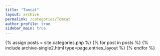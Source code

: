 ```yaml
---
title: "Tomcat"
layout: archive
permalink: /categories/Tomcat
author_profile: true
sidebar_main: true
---
```



{% assign posts = site.categories.php %}
{% for post in posts %} {% include archive-single2.html type=page.entries_layout %} {% endfor %}